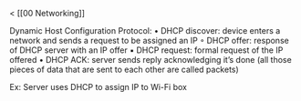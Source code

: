 < [[00 Networking]]

Dynamic Host Configuration Protocol: 
    • DHCP discover: device enters a network and sends a request to be assigned an IP
        ◦ DHCP offer: response of DHCP server with an IP offer
            ▪ DHCP request: formal request of the IP offered
                • DHCP ACK: server sends reply acknowledging it’s done
(all those pieces of data that are sent to each other are called packets)

Ex: Server uses DHCP to assign IP to Wi-Fi box